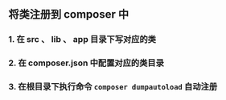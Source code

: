 ## 将类注册到 composer 中
### 1. 在 src 、 lib 、 app 目录下写对应的类
### 2. 在 composer.json 中配置对应的类目录
### 3. 在根目录下执行命令 `composer dumpautoload` 自动注册

